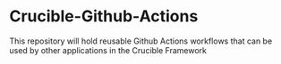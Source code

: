 # Crucible-Github-Actions

This repository will hold reusable Github Actions workflows that can be used by other applications in the Crucible Framework
